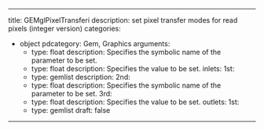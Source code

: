 
---
title: GEMglPixelTransferi
description: set pixel transfer modes for read pixels (integer version)
categories:
  - object
pdcategory: Gem, Graphics
arguments:
    - type: float
      description: Specifies the symbolic name of the parameter to be set.
    - type: float
      description: Specifies the value to be set.
inlets:
  1st:
    - type: gemlist
      description:
  2nd:
    - type: float
      description: Specifies the symbolic name of the parameter to be set.
  3rd:
    - type: float
      description: Specifies the value to be set.
outlets:
  1st:
    - type: gemlist
draft: false
---

